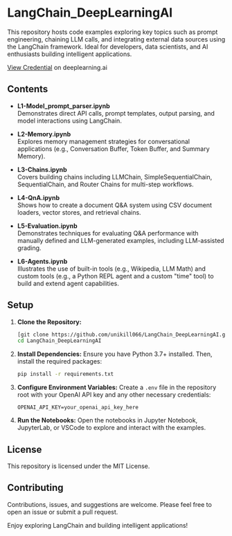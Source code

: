 # LangChain_DeepLearningAI
This repository hosts code examples exploring key topics such as prompt engineering, chaining LLM calls, and integrating external data sources using the LangChain framework. Ideal for developers, data scientists, and AI enthusiasts building intelligent applications.

[View Credential](https://learn.deeplearning.ai/accomplishments/694da37d-4d42-434a-aae3-b4fdf7e8b968?usp=sharing) on deeplearning.ai

## Contents

- **L1-Model_prompt_parser.ipynb**  
  Demonstrates direct API calls, prompt templates, output parsing, and model interactions using LangChain.

- **L2-Memory.ipynb**  
  Explores memory management strategies for conversational applications (e.g., Conversation Buffer, Token Buffer, and Summary Memory).

- **L3-Chains.ipynb**  
  Covers building chains including LLMChain, SimpleSequentialChain, SequentialChain, and Router Chains for multi-step workflows.

- **L4-QnA.ipynb**  
  Shows how to create a document Q&A system using CSV document loaders, vector stores, and retrieval chains.

- **L5-Evaluation.ipynb**  
  Demonstrates techniques for evaluating Q&A performance with manually defined and LLM-generated examples, including LLM-assisted grading.

- **L6-Agents.ipynb**  
  Illustrates the use of built-in tools (e.g., Wikipedia, LLM Math) and custom tools (e.g., a Python REPL agent and a custom "time" tool) to build and extend agent capabilities.

## Setup

1. **Clone the Repository:**
   ```bash
   [git clone https://github.com/unikill066/LangChain_DeepLearningAI.git
   cd LangChain_DeepLearningAI
   ```

2. **Install Dependencies:**
   Ensure you have Python 3.7+ installed. Then, install the required packages:
   ```bash
   pip install -r requirements.txt
   ```

3. **Configure Environment Variables:**
   Create a `.env` file in the repository root with your OpenAI API key and any other necessary credentials:
   ```env
   OPENAI_API_KEY=your_openai_api_key_here
   ```

4. **Run the Notebooks:**
   Open the notebooks in Jupyter Notebook, JupyterLab, or VSCode to explore and interact with the examples.

## License

This repository is licensed under the MIT License.

## Contributing

Contributions, issues, and suggestions are welcome. Please feel free to open an issue or submit a pull request.

Enjoy exploring LangChain and building intelligent applications!
